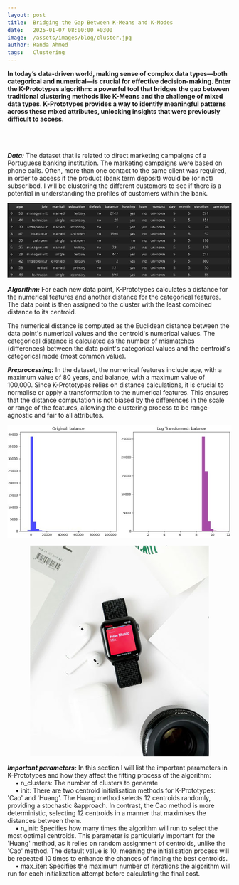 ```yaml
---
layout: post
title:  Bridging the Gap Between K-Means and K-Modes
date:   2025-01-07 08:00:00 +0300
image:  /assets/images/blog/cluster.jpg
author: Randa Ahmed
tags:   Clustering
---
```


**In today’s data-driven world, making sense of complex data types—both categorical and numerical—is crucial for effective decision-making. Enter the K-Prototypes algorithm: a powerful tool that bridges the gap between traditional clustering methods like K-Means and the challenge of mixed data types. K-Prototypes provides a way to identify meaningful patterns across these mixed attributes, unlocking insights that were previously difficult to access.**

<br><br><br>
***Data:*** The dataset that is related to direct marketing campaigns of a Portuguese banking institution. The marketing campaigns were based on phone calls. Often, more than one contact to the same client was required, in order to access if the product (bank term deposit) would be (or not) subscribed. I will be clustering the different customers to see if there is a potential in understanding the profiles of customers within the bank.

<p style="text-align: center;">
  <img src="/assets/images/blog/data-clustering.jpg" alt="Additional image description">
</p>

***Algorithm:*** For each new data point, K-Prototypes calculates a distance for the numerical features and another distance for the categorical features. The data point is then assigned to the cluster with the least combined distance to its centroid.

The numerical distance is computed as the Euclidean distance between the data point's numerical values and the centroid's numerical values. The categorical distance is calculated as the number of mismatches (differences) between the data point's categorical values and the centroid's categorical mode (most common value).

***Preprocessing:*** In the dataset, the numerical features include age, with a maximum value of 80 years, and balance, with a maximum value of 100,000. Since K-Prototypes relies on distance calculations, it is crucial to normalise or apply a transformation to the numerical features. This ensures that the distance computation is not biased by the differences in the scale or range of the features, allowing the clustering process to be range-agnostic and fair to all attributes.

<p style="text-align: center;">
  <img src="/assets/images/blog/transformations1_resized.jpg" alt="Additional image description">
</p>

<p style="text-align: center;">
  <img src="/assets/images/blog/post-1.jpg" alt="Additional image description">
</p>

<!-- <p style="text-align: center;">
  <img src="/assets/images/blog/transformations2_resized.jpg" alt="rest of transformations">
</p> -->

***Important parameters:*** In this section I will list the important parameters in K-Prototypes and how they affect the fitting process of the algorithm: 
  <br>
  &emsp; • n_clusters: The number of clusters to generate 
  <br>
  &emsp; • init: There are two centroid initialisation methods for K-Prototypes: 'Cao' and 'Huang'. The Huang method selects 12 centroids randomly, providing a stochastic   &approach. In contrast, the Cao method is more deterministic, selecting 12 centroids in a manner that maximises the distances between them.
  <br>
  &emsp; • n_init: Specifies how many times the algorithm will run to select the most optimal centroids. This parameter is particularly important for the 'Huang' method, as it relies on random assignment of centroids, unlike the 'Cao' method. The default value is 10, meaning the initialisation process will be repeated 10 times to enhance the chances of finding the best centroids.
  <br>
  &emsp; • max_iter: Specifies the maximum number of iterations the algorithm will run for each initialization attempt before calculating the final cost.
</p>


<!-- ***Data:*** The dataset that is related to direct marketing campaigns of a Portuguese banking institution. The marketing campaigns were based on phone calls. Often, more than one contact to the same client was required, in order to access if the product (bank term deposit) would be (or not) subscribed. I will be clustering the different customers to see if there is a potential in understanding the profiles of customers within the bank.

***Algorithm:*** Although K-Prototypes can handle both numerical and categorical variables, it depends on distances between the data points. This means that the features with the highest value ranges could be more inflencial on the algorithm and hence the need for the preprocessing steps.

***Preprocessing:*** The numerical features in the dataset range from age with maximum of 80 years, and balance that has 100k maximum value. K-Prototypes depends on distance calculation and hence there is a need for normalisation or applying a transformation that allows the distance calcuation to be range agnostic. 

***Number of clusters:*** I used two measures to decide the number of clusters:  -->

